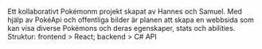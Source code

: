 Ett kollaborativt Pokémonm projekt skapat av Hannes och Samuel. 
Med hjälp av PokéApi och offentliga bilder är planen att skapa en webbsida som kan visa diverse Pokémons och deras egenskaper, stats och abilities. 
Struktur: 
frontend > React;
backend > C# API 
